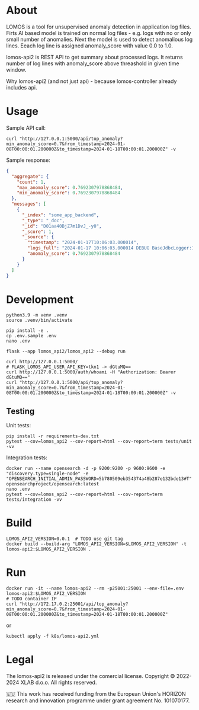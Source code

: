 # About

LOMOS is a tool for unsupervised anomaly detection in application log files.
Firts AI based model is trained on normal log files -
e.g. logs with no or only small number of anomalies.
Next the model is used to detect anomalious log lines.
Eeach log line is assigned anomaly_score with value 0.0 to 1.0.

lomos-api2 is REST API to get summary about processed logs.
It returns number of log lines with anomaly_score above threashold in given time window.

Why lomos-api2 (and not just api) - because lomos-controller already includes api.

# Usage


Sample API call:

```shell
curl "http://127.0.0.1:5000/api/top_anomaly?min_anomaly_score=0.7&from_timestamp=2024-01-08T00:00:01.200000Z&to_timestamp=2024-01-18T00:00:01.200000Z" -v
```

Sample response:

```json
{
  "aggregate": {
    "count": 1,
    "max_anomaly_score": 0.7692307978868484,
    "min_anomaly_score": 0.7692307978868484
  },
  "messages": [
    {
      "_index": "some_app_backend",
      "_type": "_doc",
      "_id": "D01aa40BjZ7m1DvJ_-y0",
      "_score": 1,
      "_source": {
        "timestamp": "2024-01-17T10:06:03.000014",
        "logs_full": "2024-01-17 10:06:03.000014 DEBUG BaseJdbcLogger:159 - <==    Updates: 1",
        "anomaly_score": 0.7692307978868484
      }
    }
  ]
}
```

# Development

```shell
python3.9 -m venv .venv
source .venv/bin/activate

pip install -e .
cp .env.sample .env
nano .env

flask --app lomos_api2/lomos_api2 --debug run

curl http://127.0.0.1:5000/
# FLASK_LOMOS_API_USER_API_KEY=tkn1 -> dGtuMQ==
curl http://127.0.0.1:5000/auth/whoami -H "Authorization: Bearer dGtuMQ=="
curl "http://127.0.0.1:5000/api/top_anomaly?min_anomaly_score=0.7&from_timestamp=2024-01-08T00:00:01.200000Z&to_timestamp=2024-01-18T00:00:01.200000Z" -v
```

## Testing

Unit tests:

```
pip install -r requirements-dev.txt
pytest --cov=lomos_api2 --cov-report=html --cov-report=term tests/unit -vv
```

Integration tests:

```
docker run --name opensearch -d -p 9200:9200 -p 9600:9600 -e "discovery.type=single-node" -e "OPENSEARCH_INITIAL_ADMIN_PASSWORD=5b780509eb354374a48b287e132bde13#T" opensearchproject/opensearch:latest
nano .env
pytest --cov=lomos_api2 --cov-report=html --cov-report=term tests/integration -vv
```

# Build

```shell
LOMOS_API2_VERSION=0.0.1  # TODO use git tag
docker build --build-arg "LOMOS_API2_VERSION=$LOMOS_API2_VERSION" -t lomos-api2:$LOMOS_API2_VERSION .
```

# Run

```shell
docker run -it --name lomos-api2 --rm -p25001:25001 --env-file=.env lomos-api2:$LOMOS_API2_VERSION
# TODO container IP
curl "http://172.17.0.2:25001/api/top_anomaly?min_anomaly_score=0.7&from_timestamp=2024-01-08T00:00:01.200000Z&to_timestamp=2024-01-18T00:00:01.200000Z"
```

or

```shell
kubectl apply -f k8s/lomos-api2.yml
```

# Legal
The lomos-api2 is released under the comercial license.
Copyright © 2022-2024 XLAB d.o.o. All rights reserved.

🇪🇺 This work has received funding from the European Union's HORIZON research and innovation programme under grant agreement No. 101070177.
